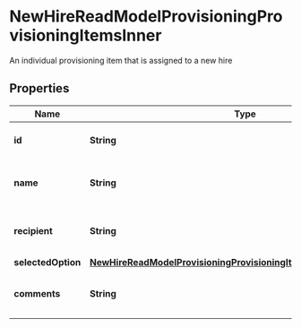 

# NewHireReadModelProvisioningProvisioningItemsInner

An individual provisioning item that is assigned to a new hire

## Properties

| Name | Type | Description | Notes |
|------------ | ------------- | ------------- | -------------|
|**id** | **String** | Id of the provisioning item |  [optional] |
|**name** | **String** | Category of the provisioning item |  [optional] |
|**recipient** | **String** | Recipient of the provisioning item |  [optional] |
|**selectedOption** | [**NewHireReadModelProvisioningProvisioningItemsInnerSelectedOption**](NewHireReadModelProvisioningProvisioningItemsInnerSelectedOption.md) |  |  [optional] |
|**comments** | **String** | Comment on the provisioning item |  [optional] |



